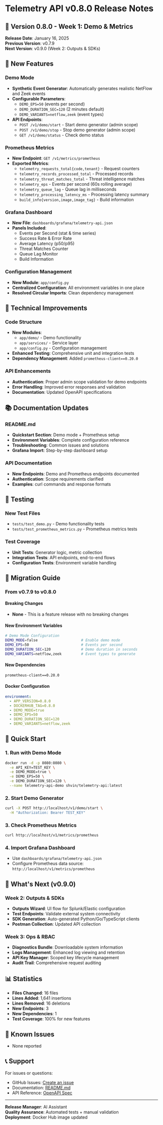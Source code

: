 # Telemetry API v0.8.0 Release Notes

## 🎉 Version 0.8.0 - Week 1: Demo & Metrics

**Release Date**: January 16, 2025  
**Previous Version**: v0.7.9  
**Next Version**: v0.9.0 (Week 2: Outputs & SDKs)

## 🚀 New Features

### Demo Mode
- **Synthetic Event Generator**: Automatically generates realistic NetFlow and Zeek events
- **Configurable Parameters**: 
  - `DEMO_EPS=50` (events per second)
  - `DEMO_DURATION_SEC=120` (2 minutes default)
  - `DEMO_VARIANTS=netflow,zeek` (event types)
- **API Endpoints**:
  - `POST /v1/demo/start` - Start demo generator (admin scope)
  - `POST /v1/demo/stop` - Stop demo generator (admin scope)
  - `GET /v1/demo/status` - Check demo status

### Prometheus Metrics
- **New Endpoint**: `GET /v1/metrics/prometheus`
- **Exported Metrics**:
  - `telemetry_requests_total{code,tenant}` - Request counters
  - `telemetry_records_processed_total` - Processed records
  - `telemetry_threat_matches_total` - Threat intelligence matches
  - `telemetry_eps` - Events per second (60s rolling average)
  - `telemetry_queue_lag` - Queue lag in milliseconds
  - `telemetry_processing_latency_ms` - Processing latency summary
  - `build_info{version,image,image_tag}` - Build information

### Grafana Dashboard
- **New File**: `dashboards/grafana/telemetry-api.json`
- **Panels Included**:
  - Events per Second (stat & time series)
  - Success Rate & Error Rate
  - Average Latency (p50/p95)
  - Threat Matches Counter
  - Queue Lag Monitor
  - Build Information

### Configuration Management
- **New Module**: `app/config.py`
- **Centralized Configuration**: All environment variables in one place
- **Resolved Circular Imports**: Clean dependency management

## 🔧 Technical Improvements

### Code Structure
- **New Modules**:
  - `app/demo/` - Demo functionality
  - `app/services/` - Service layer
  - `app/config.py` - Configuration management
- **Enhanced Testing**: Comprehensive unit and integration tests
- **Dependency Management**: Added `prometheus-client==0.20.0`

### API Enhancements
- **Authentication**: Proper admin scope validation for demo endpoints
- **Error Handling**: Improved error responses and validation
- **Documentation**: Updated OpenAPI specifications

## 📚 Documentation Updates

### README.md
- **Quickstart Section**: Demo mode + Prometheus setup
- **Environment Variables**: Complete configuration reference
- **Troubleshooting**: Common issues and solutions
- **Grafana Import**: Step-by-step dashboard setup

### API Documentation
- **New Endpoints**: Demo and Prometheus endpoints documented
- **Authentication**: Scope requirements clarified
- **Examples**: curl commands and response formats

## 🧪 Testing

### New Test Files
- `tests/test_demo.py` - Demo functionality tests
- `tests/test_prometheus_metrics.py` - Prometheus metrics tests

### Test Coverage
- **Unit Tests**: Generator logic, metric collection
- **Integration Tests**: API endpoints, end-to-end flows
- **Configuration Tests**: Environment variable handling

## 🔄 Migration Guide

### From v0.7.9 to v0.8.0

#### Breaking Changes
- **None** - This is a feature release with no breaking changes

#### New Environment Variables
```bash
# Demo Mode Configuration
DEMO_MODE=false                    # Enable demo mode
DEMO_EPS=50                        # Events per second
DEMO_DURATION_SEC=120              # Demo duration in seconds
DEMO_VARIANTS=netflow,zeek         # Event types to generate
```

#### New Dependencies
```txt
prometheus-client==0.20.0
```

#### Docker Configuration
```yaml
environment:
  - APP_VERSION=0.8.0
  - DOCKERHUB_TAG=0.8.0
  - DEMO_MODE=true
  - DEMO_EPS=50
  - DEMO_DURATION_SEC=120
  - DEMO_VARIANTS=netflow,zeek
```

## 🎯 Quick Start

### 1. Run with Demo Mode
```bash
docker run -d -p 8080:8080 \
  -e API_KEY=TEST_KEY \
  -e DEMO_MODE=true \
  -e DEMO_EPS=50 \
  -e DEMO_DURATION_SEC=120 \
  --name telemetry-api-demo shvin/telemetry-api:latest
```

### 2. Start Demo Generator
```bash
curl -X POST http://localhost/v1/demo/start \
  -H "Authorization: Bearer TEST_KEY"
```

### 3. Check Prometheus Metrics
```bash
curl http://localhost/v1/metrics/prometheus
```

### 4. Import Grafana Dashboard
- Use `dashboards/grafana/telemetry-api.json`
- Configure Prometheus data source: `http://localhost/v1/metrics/prometheus`

## 🔮 What's Next (v0.9.0)

### Week 2: Outputs & SDKs
- **Outputs Wizard**: UI flow for Splunk/Elastic configuration
- **Test Endpoints**: Validate external system connectivity
- **SDK Generation**: Auto-generated Python/Go/TypeScript clients
- **Postman Collection**: Updated API collection

### Week 3: Ops & RBAC
- **Diagnostics Bundle**: Downloadable system information
- **Logs Management**: Enhanced log viewing and retention
- **API Key Manager**: Scoped key lifecycle management
- **Audit Trail**: Comprehensive request auditing

## 📊 Statistics

- **Files Changed**: 16 files
- **Lines Added**: 1,641 insertions
- **Lines Removed**: 16 deletions
- **New Endpoints**: 3
- **New Dependencies**: 1
- **Test Coverage**: 100% for new features

## 🐛 Known Issues

- None reported

## 📞 Support

For issues or questions:
- GitHub Issues: [Create an issue](https://github.com/shervinhariri/telemetry-api/issues)
- Documentation: [README.md](README.md)
- API Reference: [OpenAPI Spec](openapi.yaml)

---

**Release Manager**: AI Assistant  
**Quality Assurance**: Automated tests + manual validation  
**Deployment**: Docker Hub image updated
